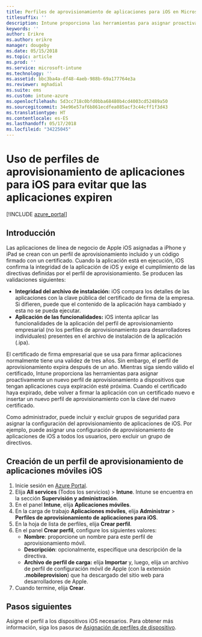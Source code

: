 ```yaml
---
title: Perfiles de aprovisionamiento de aplicaciones para iOS en Microsoft Intune
titlesuffix: ''
description: Intune proporciona las herramientas para asignar proactivamente un nuevo perfil de aprovisionamiento a dispositivos que tengan aplicaciones cuya expiración esté próxima.
keywords: ''
author: Erikre
ms.author: erikre
manager: dougeby
ms.date: 05/15/2018
ms.topic: article
ms.prod: ''
ms.service: microsoft-intune
ms.technology: ''
ms.assetid: bbc3ba4a-df48-4aeb-988b-69a177764e3a
ms.reviewer: mghadial
ms.suite: ems
ms.custom: intune-azure
ms.openlocfilehash: 5d3cc718c0bfd0bba68480b4cd4003cd52489a50
ms.sourcegitcommit: 34e96e57af6b861ecdfea085acf3c44cff1f3d43
ms.translationtype: HT
ms.contentlocale: es-ES
ms.lasthandoff: 05/17/2018
ms.locfileid: "34225045"
---
```

# <a name="use-ios-app-provisioning-profiles-to-prevent-your-apps-from-expiring"></a>Uso de perfiles de aprovisionamiento de aplicaciones para iOS para evitar que las aplicaciones expiren

[!INCLUDE [azure_portal](./includes/azure_portal.md)]

## <a name="introduction"></a>Introducción

Las aplicaciones de línea de negocio de Apple iOS asignadas a iPhone y iPad se crean con un perfil de aprovisionamiento incluido y un código firmado con un certificado. Cuando la aplicación está en ejecución, iOS confirma la integridad de la aplicación de iOS y exige el cumplimiento de las directivas definidas por el perfil de aprovisionamiento. Se producen las validaciones siguientes:

- **Integridad del archivo de instalación:** iOS compara los detalles de las aplicaciones con la clave pública del certificado de firma de la empresa. Si difieren, puede que el contenido de la aplicación haya cambiado y esta no se pueda ejecutar.
- **Aplicación de las funcionalidades:** iOS intenta aplicar las funcionalidades de la aplicación del perfil de aprovisionamiento empresarial (no los perfiles de aprovisionamiento para desarrolladores individuales) presentes en el archivo de instalación de la aplicación (.ipa).


El certificado de firma empresarial que se usa para firmar aplicaciones normalmente tiene una validez de tres años. Sin embargo, el perfil de aprovisionamiento expira después de un año. Mientras siga siendo válido el certificado, Intune proporciona las herramientas para asignar proactivamente un nuevo perfil de aprovisionamiento a dispositivos que tengan aplicaciones cuya expiración esté próxima.
Cuando el certificado haya expirado, debe volver a firmar la aplicación con un certificado nuevo e insertar un nuevo perfil de aprovisionamiento con la clave del nuevo certificado.

Como administrador, puede incluir y excluir grupos de seguridad para asignar la configuración del aprovisionamiento de aplicaciones de iOS. Por ejemplo, puede asignar una configuración de aprovisionamiento de aplicaciones de iOS a todos los usuarios, pero excluir un grupo de directivos.

## <a name="how-to-create-an-ios-mobile-app-provisioning-profile"></a>Creación de un perfil de aprovisionamiento de aplicaciones móviles iOS

1. Inicie sesión en [Azure Portal](https://portal.azure.com).
2. Elija **All services** (Todos los servicios)  > **Intune**. Intune se encuentra en la sección **Supervisión y administración**.
3. En el panel **Intune**, elija **Aplicaciones móviles**.
1.  En la carga de trabajo **Aplicaciones móviles**, elija **Administrar** > **Perfiles de aprovisionamiento de aplicaciones para iOS**.
2.  En la hoja de lista de perfiles, elija **Crear perfil**.
3. En el panel **Crear perfil**, configure los siguientes valores:
    - **Nombre**: proporcione un nombre para este perfil de aprovisionamiento móvil.
    - **Descripción**: opcionalmente, especifique una descripción de la directiva.
    - **Archivo de perfil de carga:** elija **Importar** y, luego, elija un archivo de perfil de configuración móvil de Apple (con la extensión **.mobileprovision**) que ha descargado del sitio web para desarrolladores de Apple.
4. Cuando termine, elija **Crear**.

## <a name="next-steps"></a>Pasos siguientes

Asigne el perfil a los dispositivos iOS necesarios. Para obtener más información, siga los pasos de [Asignación de perfiles de dispositivo](device-profile-assign.md).
